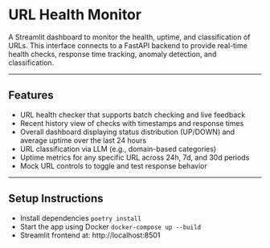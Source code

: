 # URL Health Monitor

A Streamlit dashboard to monitor the health, uptime, and classification of URLs. This interface connects to a FastAPI backend to provide real-time health checks, response time tracking, anomaly detection, and classification.

---
## Features
- URL health checker that supports batch checking and live feedback
- Recent history view of checks with timestamps and response times
- Overall dashboard displaying status distribution (UP/DOWN) and average uptime over the last 24 hours
- URL classification via LLM (e.g., domain-based categories)
- Uptime metrics for any specific URL across 24h, 7d, and 30d periods
- Mock URL controls to toggle and test response behavior

---

## Setup Instructions
- Install dependencies
`poetry install`
- Start the app using Docker
`docker-compose up --build`
- Streamlit frontend at: http://localhost:8501

